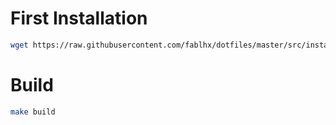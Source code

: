 # First Installation

```bash
wget https://raw.githubusercontent.com/fablhx/dotfiles/master/src/install.sh && bash install.sh
```

# Build

```bash
make build
```
